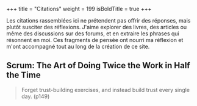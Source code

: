 +++
title = "Citations"
weight = 199
isBoldTitle = true
+++

Les citations rassemblées ici ne prétendent pas offrir des réponses, mais plutôt susciter des réflexions. J'aime explorer des livres, des articles ou même des discussions sur des forums, et en extraire les phrases qui résonnent en moi. Ces fragments de pensée ont nourri ma réflexion et m'ont accompagné tout au long de la création de ce site.

## Scrum: The Art of Doing Twice the Work in Half the Time

> Forget trust-building exercises, and instead build trust every single day. (p149)